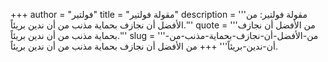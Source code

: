 +++
author = "فولتير"
title = "مقولة فولتير"
description = '''مقولة فولتير: من الأفضل أن نجازف بحماية مذنب من أن ندين بريئاً.'''
quote = '''من الأفضل أن نجازف بحماية مذنب من أن ندين بريئاً.'''
slug = '''من-الأفضل-أن-نجازف-بحماية-مذنب-من-أن-ندين-بريئاً'''
+++
من الأفضل أن نجازف بحماية مذنب من أن ندين بريئاً.
